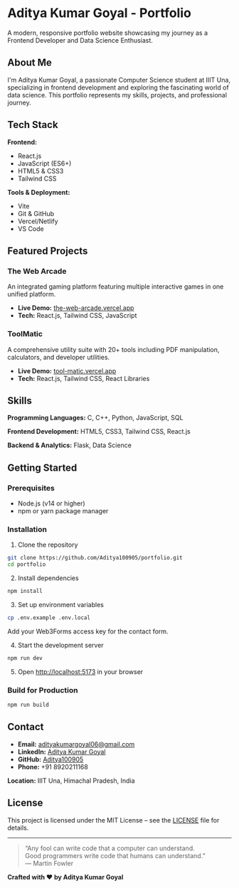 # Aditya Kumar Goyal - Portfolio

A modern, responsive portfolio website showcasing my journey as a Frontend Developer and Data Science Enthusiast.

## About Me

I'm Aditya Kumar Goyal, a passionate Computer Science student at IIIT Una, specializing in frontend development and exploring the fascinating world of data science. This portfolio represents my skills, projects, and professional journey.

## Tech Stack

**Frontend:**

- React.js
- JavaScript (ES6+)
- HTML5 & CSS3
- Tailwind CSS

**Tools & Deployment:**

- Vite
- Git & GitHub
- Vercel/Netlify
- VS Code

## Featured Projects

### The Web Arcade

An integrated gaming platform featuring multiple interactive games in one unified platform.

- **Live Demo:** [the-web-arcade.vercel.app](https://the-web-arcade.vercel.app)
- **Tech:** React.js, Tailwind CSS, JavaScript

### ToolMatic

A comprehensive utility suite with 20+ tools including PDF manipulation, calculators, and developer utilities.

- **Live Demo:** [tool-matic.vercel.app](https://tool-matic.vercel.app)
- **Tech:** React.js, Tailwind CSS, React Libraries

## Skills

**Programming Languages:** C, C++, Python, JavaScript, SQL

**Frontend Development:** HTML5, CSS3, Tailwind CSS, React.js

**Backend & Analytics:** Flask, Data Science

## Getting Started

### Prerequisites

- Node.js (v14 or higher)
- npm or yarn package manager

### Installation

1. Clone the repository

```bash
git clone https://github.com/Aditya100905/portfolio.git
cd portfolio
```

2. Install dependencies

```bash
npm install
```

3. Set up environment variables

```bash
cp .env.example .env.local
```

Add your Web3Forms access key for the contact form.

4. Start the development server

```bash
npm run dev
```

5. Open [http://localhost:5173](http://localhost:5173) in your browser

### Build for Production

```bash
npm run build
```

## Contact

- **Email:** adityakumargoyal06@gmail.com
- **LinkedIn:** [Aditya Kumar Goyal](https://www.linkedin.com/in/aditya-kumar-goyal-1a631328a)
- **GitHub:** [Aditya100905](https://github.com/Aditya100905)
- **Phone:** +91 8920211168

**Location:** IIIT Una, Himachal Pradesh, India

## License

This project is licensed under the MIT License – see the [LICENSE](LICENSE) file for details.

---

> “Any fool can write code that a computer can understand.<br>Good programmers write code that humans can understand.”  
> — Martin Fowler

**Crafted with ❤️ by Aditya Kumar Goyal**
